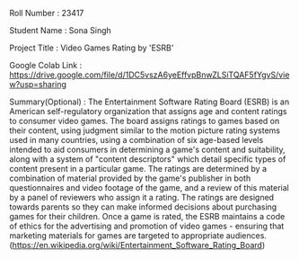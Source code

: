 Roll Number       :    23417  

Student Name      :    Sona Singh  

Project Title     :    Video Games Rating by 'ESRB' 

Google Colab Link :   https://drive.google.com/file/d/1DC5vszA6yeEffvpBnwZLSiTQAF5fYgvS/view?usp=sharing

Summary(Optional) :   The Entertainment Software Rating Board (ESRB) is an American self-regulatory organization that assigns age and content ratings to consumer video games. The board assigns ratings to games based on their content, using judgment similar to the motion picture rating systems used in many countries, using a combination of six age-based levels intended to aid consumers in determining a game's content and suitability, along with a system of "content descriptors" which detail specific types of content present in a particular game. The ratings are determined by a combination of material provided by the game's publisher in both questionnaires and video footage of the game, and a review of this material by a panel of reviewers who assign it a rating. The ratings are designed towards parents so they can make informed decisions about purchasing games for their children. Once a game is rated, the ESRB maintains a code of ethics for the advertising and promotion of video games - ensuring that marketing materials for games are targeted to appropriate audiences. (https://en.wikipedia.org/wiki/Entertainment_Software_Rating_Board) 
